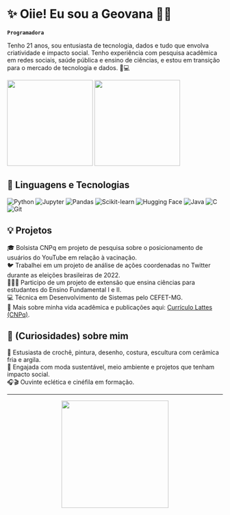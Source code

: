 # ✨ Oiie! Eu sou a Geovana 👋🏾

**`Programadora`**

<p align="left"> Tenho 21 anos, sou entusiasta de tecnologia, dados e tudo que envolva criatividade e impacto social. Tenho experiência com pesquisa acadêmica em redes sociais, saúde pública e ensino de ciências, e estou em transição para o mercado de tecnologia e dados. 🌱💻 </p>

<p align="left">
  <img 
    src="https://github-readme-stats.vercel.app/api?username=gseovana&show_icons=true&theme=tokyonight&include_all_commits=true&locale=pt-br" 
    height="200"
  />
  <img 
    src="https://github-readme-stats.vercel.app/api/top-langs/?username=gseovana&theme=tokyonight&layout=compact&custom_title=Tecnologias&langs_count=9" 
    height="200"
  />
</p>

## 🤖 Linguagens e Tecnologias

![Python](https://img.shields.io/badge/-Python-3776AB?style=flat-square&logo=python&logoColor=white)
![Jupyter](https://img.shields.io/badge/-Jupyter-F37626?style=flat-square&logo=jupyter&logoColor=white)
![Pandas](https://img.shields.io/badge/-Pandas-150458?style=flat-square&logo=pandas&logoColor=white)
![Scikit-learn](https://img.shields.io/badge/-Scikit--learn-F7931E?style=flat-square&logo=scikit-learn&logoColor=white)
![Hugging Face](https://img.shields.io/badge/-Hugging%20Face-FFD21F?style=flat-square&logo=huggingface&logoColor=black)
![Java](https://img.shields.io/badge/-Java-007396?style=flat-square&logo=java&logoColor=white)
![C](https://img.shields.io/badge/-C-A8B9CC?style=flat-square&logo=c&logoColor=black)
![Git](https://img.shields.io/badge/-Git-F05032?style=flat-square&logo=git&logoColor=white)

## 💡 Projetos

🎓 Bolsista CNPq em projeto de pesquisa sobre o posicionamento de usuários do YouTube em relação à vacinação.  
🐦 Trabalhei em um projeto de análise de ações coordenadas no Twitter durante as eleições brasileiras de 2022.  
👩🏾‍🔬 Participo de um projeto de extensão que ensina ciências para estudantes do Ensino Fundamental I e II.  
💻 Técnica em Desenvolvimento de Sistemas pelo CEFET-MG.  
🔬 Mais sobre minha vida acadêmica e publicações aqui: [Currículo Lattes (CNPq)](http://lattes.cnpq.br/2620505651289221).

## 🧃 (Curiosidades) sobre mim

🧶 Estusiasta de crochê, pintura, desenho, costura, escultura com cerâmica fria e argila.<br>
🌱 Engajada com moda sustentável, meio ambiente e projetos que tenham impacto social.<br>
🎧🎬 Ouvinte eclética e cinéfila em formação.

--- 

<p align="center">
  <img src="https://media.giphy.com/media/JIX9t2j0ZTN9S/giphy.gif" width="250"/>
</p>

